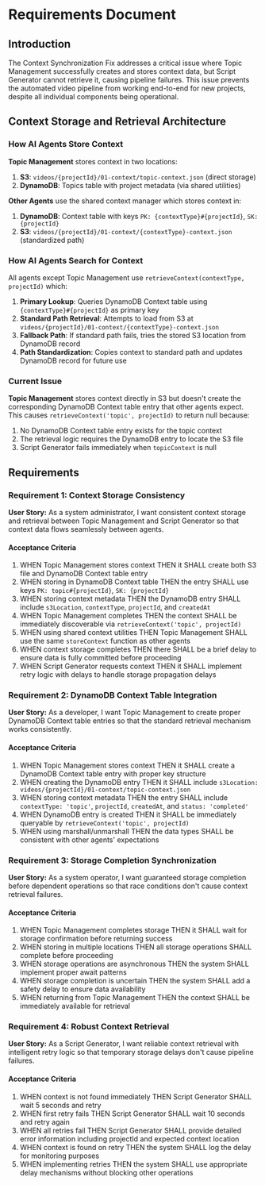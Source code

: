 # Requirements Document

## Introduction

The Context Synchronization Fix addresses a critical issue where Topic Management successfully creates and stores context data, but Script Generator cannot retrieve it, causing pipeline failures. This issue prevents the automated video pipeline from working end-to-end for new projects, despite all individual components being operational.

## Context Storage and Retrieval Architecture

### How AI Agents Store Context

**Topic Management** stores context in two locations:
1. **S3**: `videos/{projectId}/01-context/topic-context.json` (direct storage)
2. **DynamoDB**: Topics table with project metadata (via shared utilities)

**Other Agents** use the shared context manager which stores context in:
1. **DynamoDB**: Context table with keys `PK: {contextType}#{projectId}`, `SK: {projectId}`
2. **S3**: `videos/{projectId}/01-context/{contextType}-context.json` (standardized path)

### How AI Agents Search for Context

All agents except Topic Management use `retrieveContext(contextType, projectId)` which:

1. **Primary Lookup**: Queries DynamoDB Context table using `{contextType}#{projectId}` as primary key
2. **Standard Path Retrieval**: Attempts to load from S3 at `videos/{projectId}/01-context/{contextType}-context.json`
3. **Fallback Path**: If standard path fails, tries the stored S3 location from DynamoDB record
4. **Path Standardization**: Copies context to standard path and updates DynamoDB record for future use

### Current Issue

**Topic Management** stores context directly in S3 but doesn't create the corresponding DynamoDB Context table entry that other agents expect. This causes `retrieveContext('topic', projectId)` to return null because:

1. No DynamoDB Context table entry exists for the topic context
2. The retrieval logic requires the DynamoDB entry to locate the S3 file
3. Script Generator fails immediately when `topicContext` is null

## Requirements

### Requirement 1: Context Storage Consistency

**User Story:** As a system administrator, I want consistent context storage and retrieval between Topic Management and Script Generator so that context data flows seamlessly between agents.

#### Acceptance Criteria

1. WHEN Topic Management stores context THEN it SHALL create both S3 file and DynamoDB Context table entry
2. WHEN storing in DynamoDB Context table THEN the entry SHALL use keys `PK: topic#{projectId}`, `SK: {projectId}`
3. WHEN storing context metadata THEN the DynamoDB entry SHALL include `s3Location`, `contextType`, `projectId`, and `createdAt`
4. WHEN Topic Management completes THEN the context SHALL be immediately discoverable via `retrieveContext('topic', projectId)`
5. WHEN using shared context utilities THEN Topic Management SHALL use the same `storeContext` function as other agents
6. WHEN context storage completes THEN there SHALL be a brief delay to ensure data is fully committed before proceeding
7. WHEN Script Generator requests context THEN it SHALL implement retry logic with delays to handle storage propagation delays

### Requirement 2: DynamoDB Context Table Integration

**User Story:** As a developer, I want Topic Management to create proper DynamoDB Context table entries so that the standard retrieval mechanism works consistently.

#### Acceptance Criteria

1. WHEN Topic Management stores context THEN it SHALL create a DynamoDB Context table entry with proper key structure
2. WHEN creating the DynamoDB entry THEN it SHALL include `s3Location: videos/{projectId}/01-context/topic-context.json`
3. WHEN storing context metadata THEN the entry SHALL include `contextType: 'topic'`, `projectId`, `createdAt`, and `status: 'completed'`
4. WHEN DynamoDB entry is created THEN it SHALL be immediately queryable by `retrieveContext('topic', projectId)`
5. WHEN using marshall/unmarshall THEN the data types SHALL be consistent with other agents' expectations

### Requirement 3: Storage Completion Synchronization

**User Story:** As a system operator, I want guaranteed storage completion before dependent operations so that race conditions don't cause context retrieval failures.

#### Acceptance Criteria

1. WHEN Topic Management completes storage THEN it SHALL wait for storage confirmation before returning success
2. WHEN storing in multiple locations THEN all storage operations SHALL complete before proceeding
3. WHEN storage operations are asynchronous THEN the system SHALL implement proper await patterns
4. WHEN storage completion is uncertain THEN the system SHALL add a safety delay to ensure data availability
5. WHEN returning from Topic Management THEN the context SHALL be immediately available for retrieval

### Requirement 4: Robust Context Retrieval

**User Story:** As a Script Generator, I want reliable context retrieval with intelligent retry logic so that temporary storage delays don't cause pipeline failures.

#### Acceptance Criteria

1. WHEN context is not found immediately THEN Script Generator SHALL wait 5 seconds and retry
2. WHEN first retry fails THEN Script Generator SHALL wait 10 seconds and retry again
3. WHEN all retries fail THEN Script Generator SHALL provide detailed error information including projectId and expected context location
4. WHEN context is found on retry THEN the system SHALL log the delay for monitoring purposes
5. WHEN implementing retries THEN the system SHALL use appropriate delay mechanisms without blocking other operations
